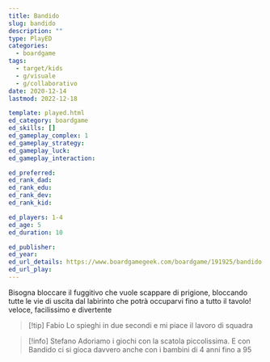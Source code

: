```yaml
---
title: Bandido
slug: bandido
description: ""
type: PlayED
categories:
  - boardgame
tags:
  - target/kids
  - g/visuale
  - g/collaborativo
date: 2020-12-14
lastmod: 2022-12-18

template: played.html
ed_category: boardgame
ed_skills: []
ed_gameplay_complex: 1
ed_gameplay_strategy: 
ed_gameplay_luck: 
ed_gameplay_interaction: 

ed_preferred: 
ed_rank_dad: 
ed_rank_edu: 
ed_rank_dev: 
ed_rank_kid: 

ed_players: 1-4
ed_age: 5
ed_duration: 10

ed_publisher: 
ed_year: 
ed_url_details: https://www.boardgamegeek.com/boardgame/191925/bandido
ed_url_play: 
---
```


Bisogna bloccare il fuggitivo che vuole scappare di prigione, bloccando tutte le vie di uscita dal labirinto che potrà occuparvi fino a tutto il tavolo!
veloce, facilissimo e divertente

> [!tip] Fabio
> Lo spieghi in due secondi e mi piace il lavoro di squadra

> [!info] Stefano
> Adoriamo i giochi con la scatola piccolissima. E con Bandido ci si gioca davvero anche con i bambini di 4 anni fino a 95


